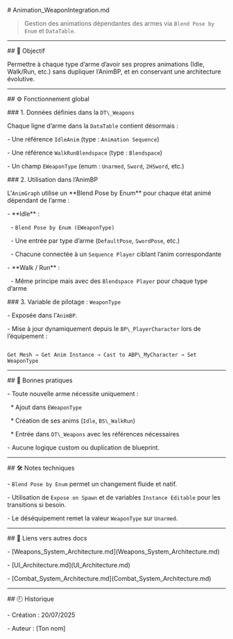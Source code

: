 \# Animation\_WeaponIntegration.md



> Gestion des animations dépendantes des armes via `Blend Pose by Enum` et `DataTable`.



---



\## 🎯 Objectif



Permettre à chaque type d’arme d’avoir ses propres animations (Idle, Walk/Run, etc.) sans dupliquer l’AnimBP, et en conservant une architecture évolutive.



---



\## ⚙️ Fonctionnement global



\### 1. Données définies dans la `DT\_Weapons`



Chaque ligne d’arme dans la `DataTable` contient désormais :



\- Une référence `IdleAnim` (type : `Animation Sequence`)

\- Une référence `WalkRunBlendspace` (type : `Blendspace`)

\- Un champ `EWeaponType` (enum : `Unarmed`, `Sword`, `2HSword`, etc.)



\### 2. Utilisation dans l’AnimBP



L'`AnimGraph` utilise un \*\*Blend Pose by Enum\*\* pour chaque état animé dépendant de l’arme :



\- \*\*Idle\*\* :

&nbsp; - `Blend Pose by Enum (EWeaponType)`

&nbsp; - Une entrée par type d’arme (`DefaultPose`, `SwordPose`, etc.)

&nbsp; - Chacune connectée à un `Sequence Player` ciblant l’anim correspondante



\- \*\*Walk / Run\*\* :

&nbsp; - Même principe mais avec des `Blendspace Player` pour chaque type d’arme



\### 3. Variable de pilotage : `WeaponType`



\- Exposée dans l’`AnimBP`.

\- Mise à jour dynamiquement depuis le `BP\_PlayerCharacter` lors de l’équipement :



```blueprint

Get Mesh → Get Anim Instance → Cast to ABP\_MyCharacter → Set WeaponType

```



---



\## 🧠 Bonnes pratiques



\- Toute nouvelle arme nécessite uniquement :

&nbsp; \* Ajout dans `EWeaponType`

&nbsp; \* Création de ses anims (`Idle`, `BS\_WalkRun`)

&nbsp; \* Entrée dans `DT\_Weapons` avec les références nécessaires

\- Aucune logique custom ou duplication de blueprint.



---



\## 🛠️ Notes techniques



\- `Blend Pose by Enum` permet un changement fluide et natif.

\- Utilisation de `Expose on Spawn` et de variables `Instance Editable` pour les transitions si besoin.

\- Le déséquipement remet la valeur `WeaponType` sur `Unarmed`.



---



\## 🔗 Liens vers autres docs



\- \[Weapons\_System\_Architecture.md](Weapons\_System\_Architecture.md)

\- \[UI\_Architecture.md](UI\_Architecture.md)

\- \[Combat\_System\_Architecture.md](Combat\_System\_Architecture.md)



---



\## 🕘 Historique



\- Création : 20/07/2025  

\- Auteur : \[Ton nom]



